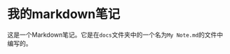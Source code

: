 # 我的markdown笔记

<!-- This is a markdown note. It is written in a file named `My Note.md` in the `docs` folder. -->
这是一个Markdown笔记。它是在`docs`文件夹中的一个名为`My Note.md`的文件中编写的。